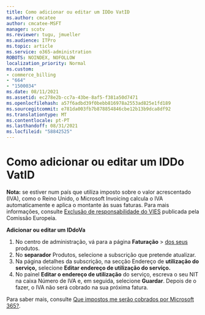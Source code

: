 ```yaml
---
title: Como adicionar ou editar um IDDo VatID
ms.author: cmcatee
author: cmcatee-MSFT
manager: scotv
ms.reviewer: tugu, jmueller
ms.audience: ITPro
ms.topic: article
ms.service: o365-administration
ROBOTS: NOINDEX, NOFOLLOW
localization_priority: Normal
ms.custom:
- commerce_billing
- "664"
- "1500034"
ms.date: 08/11/2021
ms.assetid: ec278e2b-cc7a-43be-8af5-f381a50d7471
ms.openlocfilehash: a57f6adbd39f0bebb816978a2553ad825e1fd189
ms.sourcegitcommit: e781da003fb7b878854846cbe12b13b9dca8df92
ms.translationtype: MT
ms.contentlocale: pt-PT
ms.lasthandoff: 08/31/2021
ms.locfileid: "58842525"
---
```

# <a name="how-to-add-or-edit-a-vatid"></a>Como adicionar ou editar um IDDo VatID

**Nota:** se estiver num país que utiliza imposto sobre o valor acrescentado (IVA), como o Reino Unido, o Microsoft Invoicing calcula o IVA automaticamente e aplica o montante às suas faturas. Para mais informações, consulte [Exclusão de responsabilidade do VIES](https://go.microsoft.com/fwlink/p/?LinkID=841741) publicada pela Comissão Europeia.

**Adicionar ou editar um IDdoVa**

1. No centro de administração, vá para a página **Faturação** \> [dos seus](https://go.microsoft.com/fwlink/p/?linkid=842054) produtos.
2. No **separador** Produtos, selecione a subscrição que pretende atualizar.
3. Na página detalhes da subscrição, na secção Endereço de **utilização do serviço,** selecione **Editar endereço de utilização do serviço.**
4. No painel **Editar o endereço de utilização** do serviço, escreva o seu NIT na caixa Número de IVA e, em seguida, selecione **Guardar**.  Depois de o fazer, o IVA não será cobrado na sua próxima fatura.

Para saber mais, consulte [Que impostos me serão cobrados por Microsoft 365?](https://docs.microsoft.com/microsoft-365/commerce/billing-and-payments/tax-information#what-tax-will-i-be-charged).